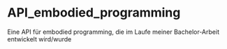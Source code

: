 # API_embodied_programming
Eine API für embodied programming, die im Laufe meiner Bachelor-Arbeit entwickelt wird/wurde
